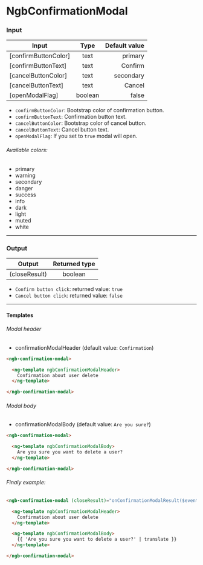 # NgbConfirmationModal
### Input

| Input   |      Type      |  Default value  |
|----------|:-------------:|------:|
| [confirmButtonColor] |  text | primary |
| [confirmButtonText] |    text   |   Confirm |
| [cancelButtonColor] |  text | secondary |
| [cancelButtonText] |    text   |   Cancel |
| [openModalFlag] | boolean |    false |

- `confirmButtonColor`: Bootstrap color of confirmation button.
- `confirmButtonText`: Confirmation button text.
- `cancelButtonColor`: Bootstrap color of cancel button.
- `cancelButtonText`: Cancel button text.
- `openModalFlag`: If you set to `true` modal will open.
###### Available colors:

- primary
- warning
- secondary
- danger
- success
- info
- dark
- light
- muted
- white
<hr>

### Output

| Output   |      Returned type |
|----------|:-------------:|
| (closeResult) | boolean |
 
- `Confirm button click`: returned value: `true`
- `Cancel button click`: returned value: `false`


<hr>

#### Templates

###### Modal header
- confirmationModalHeader (default value: `Confirmation`)
```html
<ngb-confirmation-modal>

  <ng-template ngbConfirmationModalHeader>
    Confirmation about user delete
  </ng-template>

</ngb-confirmation-modal>
```
###### Modal body
- confirmationModalBody (default value: `Are you sure?`)
```html
<ngb-confirmation-modal>

  <ng-template ngbConfirmationModalBody>
    Are you sure you want to delete a user?
  </ng-template>

</ngb-confirmation-modal>
```

###### Finaly example:
```html
<ngb-confirmation-modal (closeResult)="onConfirmationModalResult($event)" [openModalFlag]="openConfirmationModal">

  <ng-template ngbConfirmationModalHeader>
    Confirmation about user delete
  </ng-template>

  <ng-template ngbConfirmationModalBody>
    {{ 'Are you sure you want to delete a user?' | translate }}
  </ng-template>

</ngb-confirmation-modal>
```
    
